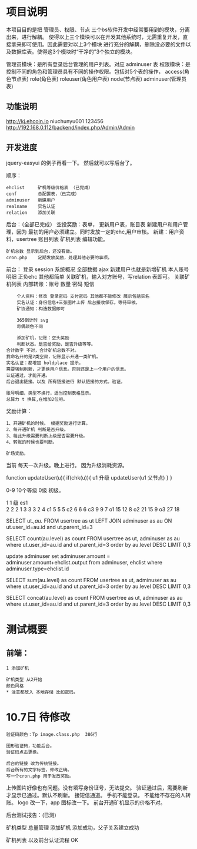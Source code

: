项目说明
========

本项目目的是把 管理员、权限、节点 三个bs软件开发中经常要用到的模块，分离出来，进行解耦。
使得以上三个模块可以在开发其他系统时，无需重复开发，直接拿来即可使用。因此需要对以上3个模块
进行充分的解耦，删除没必要的文件以及数据库表。使得这3个模块时“干净的”3个独立的模块。

管理员模块：是所有登录后台管理的用户列表。对应 adminuser 表
权限模块：是控制不同的角色和管理员具有不同的操作权限。包括对5个表的操作， access(角色节点表) role(角色表) roleuser(角色用户表) node(节点表) adminuser(管理员表)


功能说明
--------


http://kj.ehcoin.io
niuchunyu001
123456
http://192.168.0.112/backend/index.php/Admin/Admin

开发进度
--------
jquery-easyui 的例子再看一下。
然后就可以写后台了。

顺序：

    ehclist     矿机等级价格表 （已完成）
    conf        总配置表，（已完成）
    adminuser   新建用户
    realname    实名认证
    relation    添加关联


后台：（全部已完成）
        空投奖励：表单， 更新用户表，账目表
        新建用户和用户管理，因为 最初的用户必须建立。同时发放一定的ehc,用户审核。
        新建：用户资料，usertree
        账目列表
        矿机列表 编辑功能。

    矿机总数 显示到后台，还没有做。    
    cron.php    定期发放奖励，处理其他必要的事项。

前台：
        登录 session
        系统概况 全部数据 ajax
        新建用户也就是新增矿机
        本人账号明细 正负ehc 其他都简单
        关联矿机，输入对方账号，写relation 表即可。
        关联矿机列表
        内部转账：账号 数量 密码 短信
        
        个人资料：修改 登录密码 支付密码 其他都不能修改 展示包括实名
        实名认证：身份信息+三张图片上传 后台接收保存。等待审核。
        矿协通知：构造数据即可

        365倒计时 svg
        奇偶颜色不同

        添加矿机，记账：空头奖励
        判断状态。是否给奖励，是否升级等等。
    合计数字 不对，合计矿机总数不对。
    我命名开的是2类空寂，记账显示开通一类矿机。
    实名认证：都增加 holdplace 提示。
    需要强制刷新，才更换用户信息。否则还是上一个用户的信息。
    认证通过，才能开通。
    后台退出链接。以及 所有链接进行 默认链接的方式。验证。

    账号明细，类型不换行，适当控制表格显示。
    总算力 t 换算,在增加2位吧。

奖励计算：

    1、开通矿机的时候。 根据奖励进行计算。 
    2、每开通矿机 判断是否升级。
    3、每此升级需要判断上级是否需要升级。
    4、转账的时候也要判断。

    矿场奖励。

当前 每天一次升级。晚上进行。 因为升级消耗资源。


function updateUser(u){
    if(chk(u)){
        u1 升级
        updateUser(u1 父节点)
    }
}


0-9  10个等级
0级 初级。

1    1 级  es1      
2    2     2        1
3    3     3        2
4    c1    5        5
5    c2    6        6
6    c3    9        9
7    o1    15       12
8    o2    21       15
9    o3    27       18


SELECT ut.*,au.* FROM  usertree as ut  LEFT JOIN adminuser as au ON ut.user_id=au.id and ut.parent_id=3


SELECT count(au.level) as count FROM usertree as ut, adminuser as au where ut.user_id=au.id and ut.parent_id=3 order by au.level DESC LIMIT 0,3



update adminuser
set adminuser.amount = adminuser.amount+ehclist.output from adminuser, ehclist
where adminuser.type=ehclist.id


SELECT sum(au.level) as count FROM usertree as ut, adminuser as au
where ut.user_id=au.id and ut.parent_id=3
order by au.level DESC LIMIT 0,3

SELECT concat(au.level) as count FROM usertree as ut, adminuser as au where ut.user_id=au.id and ut.parent_id=3 order by au.level DESC LIMIT 0,3






# 测试概要


## 前端：



    1 添加矿机

    矿机类型 从2开始
    颜色风格
    * 注意都放入 本地存储 比如密码。

# 10.7日 待修改

    验证码颜色：Tp image.class.php  386行

    图形验证码，功能后台。
    验证码点击更换。

    后台的链接 改为传统链接。
    后台所有的文字标签，修改正确。
    写一个cron.php 用于发放奖励。

上传图片好像也有问题。没有填写身份证号，无法提交。
验证通过后，需要刷新 才显示已通过。默认不刷新。
    接短信通道。
    手机不能登录。
    不能给不存在的人转账。
logo 改一下，app 图标改一下。
    前台开通矿机显示的价格不对。




后台测试报告：(已测)

矿机类型
总量管理
添加矿机
    添加成功，父子关系建立成功

矿机列表
    以及前台认证流程 OK